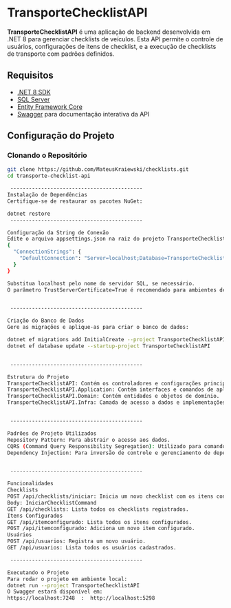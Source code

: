 # TransporteChecklistAPI

**TransporteChecklistAPI** é uma aplicação de backend desenvolvida em .NET 8 para gerenciar checklists de veículos. Esta API permite o controle de usuários, configurações de itens de checklist, e a execução de checklists de transporte com padrões definidos.

## **Requisitos**

- [.NET 8 SDK](https://dotnet.microsoft.com/download/dotnet/8.0)
- [SQL Server](https://www.microsoft.com/sql-server)
- [Entity Framework Core](https://learn.microsoft.com/ef/core/)
- [Swagger](https://swagger.io/) para documentação interativa da API

## **Configuração do Projeto**

### **Clonando o Repositório**
```bash
git clone https://github.com/MateusKraiewski/checklists.git
cd transporte-checklist-api

 -------------------------------------------
Instalação de Dependências
Certifique-se de restaurar os pacotes NuGet:

dotnet restore
 -------------------------------------------

Configuração da String de Conexão
Edite o arquivo appsettings.json na raiz do projeto TransporteChecklistAPI:
{
  "ConnectionStrings": {
    "DefaultConnection": "Server=localhost;Database=TransporteChecklistDB;Trusted_Connection=True;TrustServerCertificate=True;"
  }
}

Substitua localhost pelo nome do servidor SQL, se necessário.
O parâmetro TrustServerCertificate=True é recomendado para ambientes de desenvolvimento.


 -------------------------------------------

Criação do Banco de Dados
Gere as migrações e aplique-as para criar o banco de dados:

dotnet ef migrations add InitialCreate --project TransporteChecklistAPI.Infra --startup-project TransporteChecklistAPI
dotnet ef database update --startup-project TransporteChecklistAPI


 -------------------------------------------

Estrutura do Projeto
TransporteChecklistAPI: Contém os controladores e configurações principais da API.
TransporteChecklistAPI.Application: Contém interfaces e comandos de aplicação.
TransporteChecklistAPI.Domain: Contém entidades e objetos de domínio.
TransporteChecklistAPI.Infra: Camada de acesso a dados e implementações de repositórios.


 -------------------------------------------

Padrões de Projeto Utilizados
Repository Pattern: Para abstrair o acesso aos dados.
CQRS (Command Query Responsibility Segregation): Utilizado para comandos como IniciarChecklistCommand.
Dependency Injection: Para inversão de controle e gerenciamento de dependências.


 -------------------------------------------

Funcionalidades
Checklists
POST /api/checklists/iniciar: Inicia um novo checklist com os itens configurados.
Body: IniciarChecklistCommand
GET /api/checklists: Lista todos os checklists registrados.
Itens Configurados
GET /api/itemconfigurado: Lista todos os itens configurados.
POST /api/itemconfigurado: Adiciona um novo item configurado.
Usuários
POST /api/usuarios: Registra um novo usuário.
GET /api/usuarios: Lista todos os usuários cadastrados.

 -------------------------------------------

Executando o Projeto
Para rodar o projeto em ambiente local:
dotnet run --project TransporteChecklistAPI
O Swagger estará disponível em:
https://localhost:7248  :  http://localhost:5298
